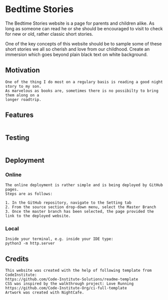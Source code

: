 # Bedtime Stories

The Bedtime Stories website is a page for parents and children alike.
As long as someone can read he or she should be encouraged to visit to check for new or
old, rather classic short stories.

One of the key concepts of this website should be to sample some of these short
stories we all so cherish and love from our childhood. Create an immersion which
goes beyond plain black text on white background.

## Motivation

```text
One of the thing I do most on a regulary basis is reading a good night story to my son.
As marvelous as books are, sometimes there is no possibilty to bring them along on a
longer roadtrip.

```

## Features

```text

```

## Testing

```text

```

## Deployment

### Online

```text
The online deployment is rather simple and is being deployed by GitHub pages.
Steps are as follows:

1. In the GitHub repository, navigate to the Setting tab
2. From the source section drop-down menu, select the Master Branch
3. Once the master branch has been selected, the page provided the link to the deployed website.
```

### Local

```text
Inside your terminal, e.g. inside your IDE type:
python3 -m http.server
```

## Credits

```text
This website was created with the help of following template from CodeInstitute:
https://github.com/Code-Institute-Solutions/readme-template
CSS was inspired by the walkthrough project: Love Running
https://github.com/Code-Institute-Org/ci-full-template
Artwork was created with NightCafe.

```
